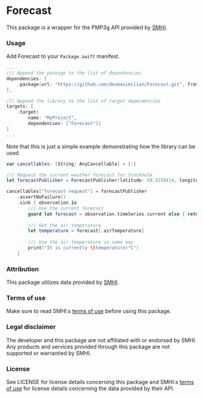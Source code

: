 # Forecast

This package is a wrapper for the PMP3g API provided by [SMHI](https://smhi.se).

### Usage

Add Forecast to your `Package.swift` manifest.

```swift
...
/// Append the package to the list of dependencies
dependencies: [
    .package(url: "https://github.com/devmaximilian/Forecast.git", from: "1.0.0")
],

/// Append the library to the list of target dependencies
targets: [
    .target(
        name: "MyProject",
        dependencies: ["Forecast"])
]
...
```

Note that this is just a simple example demonstrating how the library can be used.

```swift
var cancellables: [String: AnyCancellable] = [:]

/// Request the current weather forecast for Stockholm
let forecastPublisher = ForecastPublisher(latitude: 59.3258414, longitude: 17.7018733)

cancellables["forecast-request"] = forecastPublisher
    .assertNoFailure()
    .sink { observation in
        /// Use the current forecast
        guard let forecast = observation.timeSeries.current else { return }
        
        /// Get the air temperature
        let temperature = forecast[.airTemperature]
        
        /// Use the air temperature in some way
        print("It is currently \(temperature)°C")
    }
```

### Attribution

This package utilizes data provided by [SMHI](https://smhi.se).

### Terms of use

Make sure to read SMHI:s [terms of use](https://www.smhi.se/data/oppna-data/villkor-for-anvandning) before using this package.

### Legal disclaimer

The developer and this package are not affiliated with or endorsed by SMHI. Any products and services provided through this package are not supported or warrantied by SMHI.

### License

See LICENSE for license details concerning this package and SMHI:s [terms of use](https://www.smhi.se/data/oppna-data/villkor-for-anvandning) for license details concerning the data provided by their API.
